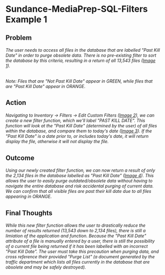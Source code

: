 # Sundance-MediaPrep-SQL-Filters Example 1

## Problem

######   The user needs to access all files in the database that are labelled "Past Kill Date" in order to purge obsolete data.  There is no pre-existing filter to sort the database by this criteria, resulting in a return of all 13,543 files ([Image 1](sql_filters1-1.png)).

######   Note:  Files that are "Not Past Kill Date" appear in GREEN, while files that are "Past Kill Date" appear in ORANGE.

## Action
  
######   Navigating to *Inventory -> Filters -> Edit Custom Filters* ([Image 2](sql_filters1-2.png)), we can create a new filter function, which we'll label "PAST KILL DATE".  This function will look at the "Past Kill Date" (determined by the user) of all files within the database, and compare them to today's date ([Image 3](sql_filters1-3.png)).  If the "Past Kill Date" is a date prior to, or includes today's date, it will return display the file, otherwise it will not display the file.

## Outcome

######   Using our newly created filter function, we can now return a result of only the 2,134 files in the database labelled as "Past Kill Date" ([Image 4](sql_filters1-4.png)).  This allows the user to easily purge outdated/obsolete data without having to navigate the entire database and risk accidental purging of current data.  We can confirm that all visible files are past their kill date due to all files appearing in ORANGE.

## Final Thoughts

######   While this new filter function allows the user to drastically reduce the number of results returned (13,543 down to 2,134 files), there is still a limiation of the application and function.  Because the "Past Kill Date" attribute of a file is manually entered by a user, there is still the possibility of a current file being returned if it has been labelled with an incorrect "Past Kill Date".  The user must take this precaution when purging data, and cross reference their provided "Purge List" (a document generated by the traffic department which lists all files currently in the database that are obsolete and may be safely destroyed).
